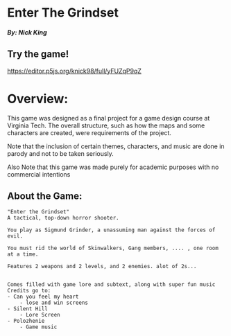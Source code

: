 # Enter The Grindset
##### By: Nick King

## Try the game!
https://editor.p5js.org/knick98/full/yFUZqP9qZ

# Overview:
This game was designed as a final project for a game design course at Virginia Tech. The overall structure, such as how the maps and some characters are created, were requirements of the project.

Note that the inclusion of certain themes, characters, and music are done in parody and not to be taken seriously.

Also Note that this game was made purely for academic purposes with no commercial intentions

## About the Game:

    "Enter the Grindset"
    A tactical, top-down horror shooter.
    
    You play as Sigmund Grinder, a unassuming man against the forces of evil.
    
    You must rid the world of Skinwalkers, Gang members, .... , one room at a time.

    Features 2 weapons and 2 levels, and 2 enemies. alot of 2s...


    Comes filled with game lore and subtext, along with super fun music
    Credits go to:
    - Can you feel my heart 
        - lose and win screens
    - Silent Hill  
        - Lore Screen
    - Polozhenie   
        - Game music
